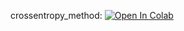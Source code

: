 crossentropy_method: [![Open In Colab](https://colab.research.google.com/assets/colab-badge.svg)](https://colab.research.google.com/drive/1-GuYGNq1RjQ6kYoSSMgc2WpnFH_Ul9C6?usp=sharing)